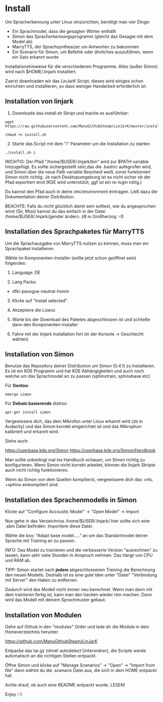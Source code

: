 Install
========

Um Spracherkennung unter Linux einzurichten, benötigt man vier Dinge:

- Ein Sprachmodel, dass die gesagten Wörter enthällt
- Simon das Spracherkennungsprogramm (gleicht das Gesagte mit dem Model ab)
- MarryTTS, der Sprachsynthesizer um Antworten zu bekommen
- Ein Scenario für Simon, um Befehle oder ähnliches auszuführen, wenn ein Satz erkannt wurde

Installationshinweise für die verschiedenen Programme. Alles (außer Simon) wird nach $HOME/.linjark installiert.

Zuerst downloaden wir das LinJarK Script, dieses wird einiges schon einrichten und installieren, so dass weniger Handarbeit erforderlich ist.

Installation von linjark
------------------------

1. Downloade das install.sh Skript und mache es ausführbar:
```
wget https://raw.githubusercontent.com/ManuGithubSteam/LinJarK/master/install.sh

chmod +x install.sh
```
2. Starte das Script mit dem "i" Parameter um die Installation zu starten
```
./install.sh i
```

WICHTIG: Der Pfad "/home/$USER/.linjark/bin" wird zur $PATH variable hinzugefügt. Es sollte sichergestellt sein,das die .bashrc aufegrufen wird, und Simon über die neue Path variable Bescheid weiß, sonst funktioniert Simon nicht richtig.
Je nach Desktopumgebung ist es nicht sicher ob der Pfad exportiert wird (KDE wird unterstützt, ggf ist ein re-login nötig.)

Du kannst den Pfad auch in deine /etc/environment eintragen. Ließ dazu die Dokumentation deiner Distribution.

BEACHTE: Falls du nicht glücklich damit sein solltest, wie du angesprochen wirst (Sir, Miss) kannst du das einfach in der Datei /home/$USER/.linjark/gender ändern. zB in Großherzog :-D

Installation des Sprachpaketes für MarryTTS
-------------------------------------------

Um die Sprachausgabe von MarryTTS nutzen zu können, muss man ein Sprachpaket installieren.

Wähle im Komponenten-Installer (sollte jetzt schon geöffnet sein) folgendes:

1. Language: DE

2. Lang Packs:

 - dfki-pavogue-neutral-hsmm
 
3. Klicke auf "Install selected"

4. Akzeptiere die Lizenz

5. Warte bis der Download des Paketes abgeschlossen ist und schließe dann den Komponenten-Installer

6. Fahre mit der linjark Installation fort (in der Konsole -> Geschlecht wählen)

Installation von Simon
----------------------

Benutze das Repository deiner Distribution um Simon (0.4.1) zu Installieren. Es ist ein KDE Programm und hat KDE Abhängigkeiten und auch noch welche um das Sprachmodel an zu passen (sphinxtrain, sphinxbase etc)

Für __Gentoo__:
```
emerge simon
```

Für __Debain basierende__ distros:

```
apt-get install simon
```

Vergewissere dich, das dein Mikrofon unter Linux erkannt wird (zb in Audacity) und das Simon korrekt eingerichtet ist und das Mikrophon kalibriert und erkannt wird.

Siehe auch: 

https://userbase.kde.org/Simon
https://userbase.kde.org/Simon/Handbook

Man sollte unbedingt mal ins Handbuch schauen, um Simon richtig zu konfigurieren. Wenn Simon nicht korrekt arbeitet, können die linjark Skripte auch nicht richtig funktionieren.

Wenn du Simon von dem Quellen kompilierst, vergewissere dich das +nls, +sphinx einkompiliert sind.

Installation des Sprachenmodells in Simon
---------------------------------

Klicke auf "Configure Accoustic Model" -> "Open Model" -> Import

Nun gehe in das Verzeichniss /home/$USER/.linjark/ hier sollte sich eine .sbm Datei befinden. Importiere diese Datei.

Wähle die box: "Adapt base model....." an um das Standartmodel deiner Sprache mit Training an zu passen.

INFO: Das Model zu trainieren und die verbesserte Version "ausrechnen"  zu lassen, kann sehr viele Stunden in Anspruch nehmen. Das hängt von CPU und RAM ab.

TIPP: Simon startet nach __jedem__ abgeschlossenen Training die Berechnung den neuen Modells. Deshalb ist es eine gute Idee unter "Datei" "Verbindung mit Server" den Haken zu entfernen. 

Dadurch wird das Modell nicht immer neu berechnet. 
Wenn man dann mit dem trainieren fertig ist, kann man den hacken wieder rein machen. Dann wird das Modell mit deinem Sprachmuster gebaut.

Installation von Modulen
------------------------

Gehe auf Github in den "modules" Order und lade dir die Module in dein Homeverzeichnis herunter.

https://github.com/ManuGithubSteam/LinJarK

Entpacke das tar.gz (ohne! autodetect Unterordner), die Scripte werde automatisch an die richtigen Stellen entpackt.

Öffne Simon und klicke auf "Manage Scenarios" -> "Open" -> "Import from file" dann wählst du die .scenario Datei aus, die sich in dein HOME entpackt hat.

Achte drauf, ob auch eine README entpackt wurde. LESEN!


Enjoy :-)